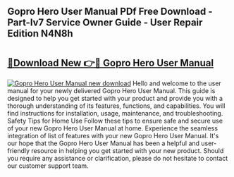 ## Gopro Hero User Manual PDf Free Download - Part-Iv7 Service Owner Guide - User Repair Edition N4N8h

# <h2><a href="http://bc43786.oget.top/?id=Gopro+Hero+User+Manual">🔗Download New 👉🔴 Gopro Hero User Manual</a></h2>

[![Gopro Hero User Manual new download](https://i.imgur.com/5g1atiW.png)](http://bc43786.oget.top/?id=Gopro+Hero+User+Manual)
Hello and welcome to the user manual for your newly delivered Gopro Hero User Manual. This guide is designed to help you get started with your product and provide you with a thorough understanding of its features, functions, and capabilities. You will find instructions for installation, usage, maintenance, and troubleshooting. Safety Tips for Home Use Follow these tips to ensure safe and secure use of your new Gopro Hero User Manual at home. Experience the seamless integration of list of features with your new Gopro Hero User Manual. It's our hope that the Gopro Hero User Manual has been a helpful and user-friendly resource in helping you get started with your new product. Should you require any assistance or clarification, please do not hesitate to contact our customer support team.
